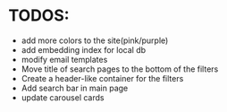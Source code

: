 # TODOS:
- add more colors to the site(pink/purple)
- add embedding index for local db
- modify email templates
- Move title of search pages to the bottom of the filters
- Create a header-like container for the filters
- Add search bar in main page
- update carousel cards
